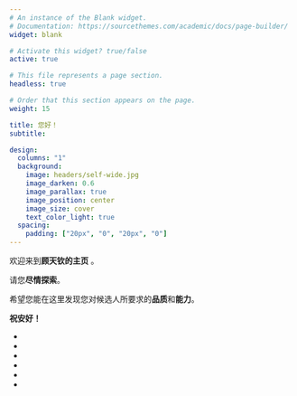 ```yaml
---
# An instance of the Blank widget.
# Documentation: https://sourcethemes.com/academic/docs/page-builder/
widget: blank

# Activate this widget? true/false
active: true

# This file represents a page section.
headless: true

# Order that this section appears on the page.
weight: 15

title: 您好！
subtitle:

design:
  columns: "1"
  background:
    image: headers/self-wide.jpg
    image_darken: 0.6
    image_parallax: true
    image_position: center
    image_size: cover
    text_color_light: true
  spacing:
    padding: ["20px", "0", "20px", "0"]
---
```


欢迎来到**顾天钦的主页** 。

请您**尽情探索**。

希望您能在这里发现您对候选人所要求的**品质**和**能力**。

**祝安好！**

-

-

-

-

-

-
